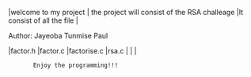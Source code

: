 |welcome to my project |
      the project will consist of the RSA challeage 
              |It consist of all the file |



Author: Jayeoba Tunmise Paul



|factor.h
|factor.c
|factorise.c
|rsa.c
|
|
|





           Enjoy the programming!!!
